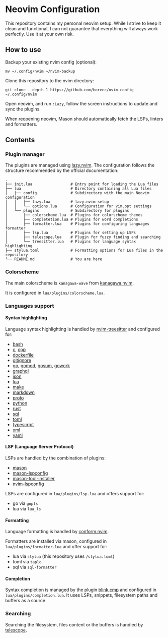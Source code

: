 # Neovim Configuration

This repository contains my personal neovim setup. While I strive to keep it
clean and functional, I can not guarantee that everything will always work
perfectly. Use it at your own risk.

## How to use

Backup your existing nvim config (optional):

```console
mv ~/.config/nvim ~/nvim-backup
```

Clone this repository to the nvim directory:

```console
git clone --depth 1 https://github.com/boreec/nvim-config ~/.config/nvim
```

Open neovim, and run `:Lazy`, follow the screen instructions to update and sync
the plugins.

When reopening neovim, Mason should automatically fetch the LSPs, linters and
formatters.

## Contents

### Plugin manager

The plugins are managed using [lazy.nvim](https://github.com/folke/lazy.nvim).
The configuration follows the structure recommended by the official
documentation:

```text
.
├── init.lua                 # Entry point for loading the Lua files
├── lua                      # Directory containing all Lua files
│   ├── config               # Subdirectory with the main Neovim configuration
│   │   ├── lazy.lua         # lazy.nvim setup
│   │   └── options.lua      # Configuration for vim.opt settings
│   └── plugins              # Subdirectory for plugins
│       ├── colorscheme.lua  # Plugins for colorscheme themes
│       ├── completetion.lua # Plugins for word completions
│       ├── formatter.lua    # Plugins for configuring languages formatter
│       ├── lsp.lua          # Plugins for setting up LSPs
│       ├── telescope.lua    # Plugin for fuzzy finding and searching
│       └── treesitter.lua   # Plugins for language syntax highlighting
├── stylua.toml              # Formatting options for Lua files in the repository
└── README.md                # You are here
```

### Colorscheme

The main colorscheme is `kanagawa-wave` from
 [kanagawa.nvim](https://github.com/rebelot/kanagawa.nvim).

It is configured in `lua/plugins/colorscheme.lua`.

### Languages support

#### Syntax highlighting

Language syntax highlighting is handled by
 [nvim-treesitter](https://github.com/nvim-treesitter/nvim-treesitter)
 and configured for:

- [bash](https://github.com/tree-sitter/tree-sitter-bash)
- [c](https://github.com/tree-sitter/tree-sitter-c),
 [cpp](https://github.com/tree-sitter/tree-sitter-cpp)
- [dockerfile](https://github.com/camdencheek/tree-sitter-dockerfile)
- [gitignore](https://github.com/shunsambongi/tree-sitter-gitignore)
- [go](https://github.com/tree-sitter/tree-sitter-go),
 [gomod](https://github.com/camdencheek/tree-sitter-go-mod),
 [gosum](https://github.com/tree-sitter-grammars/tree-sitter-go-sum),
 [gowork](https://github.com/omertuc/tree-sitter-go-work)
- [graphql](https://github.com/bkegley/tree-sitter-graphql)
- [json](https://github.com/tree-sitter/tree-sitter-json)
- [lua](https://github.com/tree-sitter-grammars/tree-sitter-lua)
- [make](https://github.com/alemuller/tree-sitter-make)
- [markdown](https://github.com/tree-sitter-grammars/tree-sitter-markdown)
- [proto](https://github.com/treywood/tree-sitter-proto)
- [python](https://github.com/tree-sitter/tree-sitter-python)
- [rust](https://github.com/tree-sitter/tree-sitter-rust)
- [sql](https://github.com/derekstride/tree-sitter-sql)
- [toml](https://github.com/tree-sitter-grammars/tree-sitter-toml)
- [typescript](https://github.com/tree-sitter/tree-sitter-typescript)
- [xml](https://github.com/tree-sitter-grammars/tree-sitter-xml)
- [yaml](https://github.com/tree-sitter-grammars/tree-sitter-yaml)

#### LSP (Language Server Protocol)

LSPs are handled by the combination of plugins:

- [mason](https://github.com/williamboman/mason.nvim)
- [mason-lspconfig](https://github.com/williamboman/mason-lspconfig.nvim)
- [mason-tool-installer](https://github.com/WhoIsSethDaniel/mason-tool-installer.nvim)
- [nvim-lspconfig](https://github.com/neovim/nvim-lspconfig)

LSPs are configured in `lua/plugins/lsp.lua` and offers support for:
- go via `gopls`
- lua via `lua_ls`

#### Formatting

Language formatting is handled by
 [conform.nvim](https://github.com/stevearc/conform.nvim).

Formatters are installed via mason, configured in `lua/plugins/formatter.lua`
 and offer support for:
- lua via `stylua` (this repository uses `/stylua.toml`)
- toml via `taplo`
- sql via `sql-formatter`

#### Completion

Syntax completion is managed by the plugin
 [blink.cmp](https://github.com/saghen/blink.cmp) and configured in
 `lua/plugins/completion.lua`. It uses LSPs, snippets, filesystem paths and
 buffers as a source.

### Searching

Searching the filesystem, files content or the buffers is handled by
[telescope](https://github.com/nvim-telescope/telescope.nvim).
